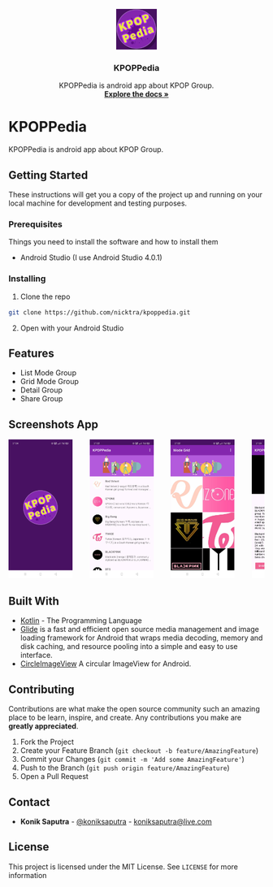<p align="center">
  <a href="https://github.com/nicktra/kpoppedia">
    <img src="app/src/main/res/drawable/icon.jpg" alt="Logo" width="80" height="80">
  </a>
</p>
  
<h3 align="center">KPOPPedia</h3>

<p align="center">
    KPOPPedia is android app about KPOP Group.
    <br />
    <a href="https://github.com/nicktra/kpoppedia"><strong>Explore the docs »</strong></a>
</p>

# KPOPPedia

KPOPPedia is android app about KPOP Group.

## Getting Started

These instructions will get you a copy of the project up and running on your local machine for development and testing purposes.

### Prerequisites

Things you need to install the software and how to install them

* Android Studio (I use Android Studio 4.0.1)

### Installing

1. Clone the repo
```sh
git clone https://github.com/nicktra/kpoppedia.git
```
2. Open with your Android Studio

## Features

* List Mode Group
* Grid Mode Group
* Detail Group
* Share Group

## Screenshots App
<pre>
<img src="screenshots/screenshot1.jpg" width="25%">    <img src="screenshots/screenshot2.jpg" width="25%">    <img src="screenshots/screenshot3.jpg" width="25%">    <img src="screenshots/screenshot4.jpg" width="25%">
</pre>

## Built With

* [Kotlin](https://kotlinlang.org/) - The Programming Language
* [Glide](https://github.com/bumptech/glide) is a fast and efficient open source media management and image loading framework for Android that wraps media decoding, memory and disk caching, and resource pooling into a simple and easy to use interface.
* [CircleImageView](https://github.com/hdodenhof/CircleImageView) A circular ImageView for Android.

## Contributing

Contributions are what make the open source community such an amazing place to be learn, inspire, and create. Any contributions you make are **greatly appreciated**.

1. Fork the Project
2. Create your Feature Branch (`git checkout -b feature/AmazingFeature`)
3. Commit your Changes (`git commit -m 'Add some AmazingFeature'`)
4. Push to the Branch (`git push origin feature/AmazingFeature`)
5. Open a Pull Request

## Contact

* **Konik Saputra** - [@koniksaputra](https://twitter.com/koniksaputra) - koniksaputra@live.com

## License

This project is licensed under the MIT License. See `LICENSE` for more information